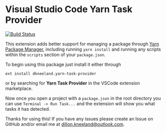
# Visual Studio Code Yarn Task Provider

[![Build Status](https://dev.azure.com/dkneeland/yarn-task-provider/_apis/build/status/dillonKneeland.vscode-yarn-task-provider?branchName=master)](https://dev.azure.com/dkneeland/yarn-task-provider/_build/latest?definitionId=1&branchName=master)

This extension adds better support for managing a package through [Yarn Package Manager][1], including running `yarn install` and running any scripts within the `scripts` section of your `package.json`.

To begin using this package just install it either through
``` shell
ext install dkneeland.yarn-task-provider
```

or by searching for **Yarn Task Provider** in the VSCode extension marketplace.

Now once you open a project with a `package.json` in the root directory you can use `Terminal -> Run Task...` and the extension will show you what tasks it has detected.

Thanks for using this! If you have any issues please create an Issue on GitHub and/or email me at dillon.kneeland@outlook.com.

[1]: https://yarnpkg.com/en/